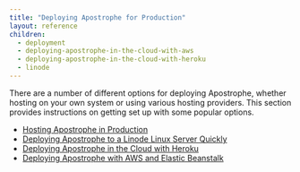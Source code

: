 ```yaml
---
title: "Deploying Apostrophe for Production"
layout: reference
children:
  - deployment
  - deploying-apostrophe-in-the-cloud-with-aws
  - deploying-apostrophe-in-the-cloud-with-heroku
  - linode
---
```


There are a number of different options for deploying Apostrophe, whether hosting on your own system or using various hosting providers. This section provides instructions on getting set up with some popular options.

* [Hosting Apostrophe in Production](tutorials/devops/deployment/deployment.md)  
* [Deploying Apostrophe to a Linode Linux Server Quickly](tutorials/devops/deployment/linode.md)
* [Deploying Apostrophe in the Cloud with Heroku](tutorials/devops/deployment/deploying-apostrophe-in-the-cloud-with-heroku.md)
* [Deploying Apostrophe with AWS and Elastic Beanstalk](tutorials/devops/deployment/deploying-apostrophe-in-the-cloud-with-aws.md)
